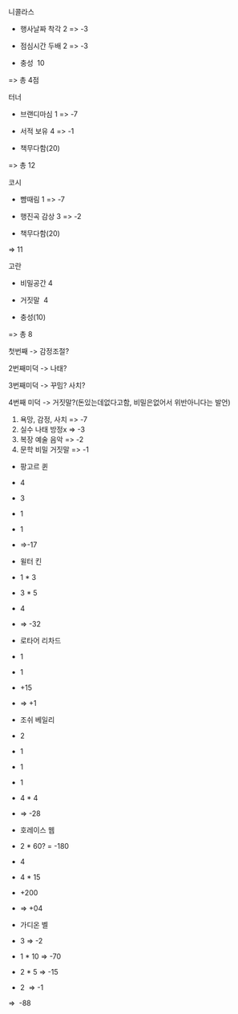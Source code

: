   

니콜라스

- 행사날짜 착각 2 => -3

- 점심시간 두배 2 => -3

+ 충성  10

=> 총 4점

터너

- 브랜디마심 1 => -7

- 서적 보유 4 => -1

+ 책무다함(20)

=> 총 12

코시

- 뺨때림 1 => -7

- 행진곡 감상 3 => -2

+ 책무다함(20)

=> 11

고란

- 비밀공간 4

- 거짓말  4

+ 충성(10)

=> 총 8

  

첫번째 -> 감정조절?

2번째미덕 -> 나태?

3번째미덕 -> 꾸밈? 사치?

4번째 미덕 -> 거짓말?(돈있는데없다고함, 비밀은없어서 위반아니다는 발언)

  

1. 욕망, 감정, 사치 => -7
2. 실수 나태 방정x => -3
3. 복장 예술 음악 => -2
4. 문학 비밀 거짓말 => -1

  

  

- 팡고르 퀸

- 4
- 3
- 1
- 1
- =>-17

- 윌터 킨

- 1 * 3
- 3 * 5
- 4
- => -32

- 로타어 리차드

- 1
- 1
- +15
- => +1

- 조쉬 베일리

- 2
- 1
- 1
- 1
- 4 * 4
- => -28

- 호레이스 웹

- 2 * 60? = -180
- 4
- 4 * 15
- +200
- => +04

- 가디온 벨

- 3 => -2
- 1 * 10 => -70
- 2 * 5 => -15
- 2  => -1

=>  -88